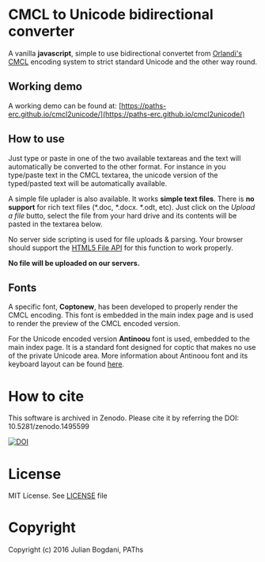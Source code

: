 # CMCL to Unicode bidirectional converter
A vanilla **javascript**, simple to use bidirectional convertet from [Orlandi's CMCL](http://cmcl.it) encoding system to strict standard Unicode and the other way round.

## Working demo
A working demo can be found at: [https://paths-erc.github.io/cmcl2unicode/](https://paths-erc.github.io/cmcl2unicode/)

## How to use
Just type or paste in one of the two available textareas and the text will automatically be converted to the other format. For instance in you type/paste text in the CMCL textarea, the unicode version of the typed/pasted text will be automatically available.

A simple file uplader is also available. It works **simple text files**. There is **no support** for rich text files (\*.doc, \*.docx. \*.odt, etc). Just click on the *Upload a file* butto, select the file from your hard drive and its contents will be pasted in the textarea below.

No server side scripting is used for file uploads & parsing. Your browser should support the [HTML5 File API](https://developer.mozilla.org/en-US/docs/Web/API/File) for this function to work properly.

**No file will be uploaded on our servers.**

## Fonts
A specific font, **Coptonew**, has been developed to properly render the CMCL encoding. This font is embedded in the main index page and is used to render the preview of the CMCL encoded version.

For the Unicode encoded version **Antinoou** font is used, embedded to the main index page. It is a standard font designed for coptic that makes no use of the private Unicode area. More information about Antinoou font and its keyboard layout can be found [here](http://www.evertype.com/fonts/coptic/).

# How to cite
This software is archived in Zenodo. Please cite it by referring the DOI: 10.5281/zenodo.1495599

[![DOI](https://zenodo.org/badge/76262299.svg)](https://zenodo.org/badge/latestdoi/76262299)


# License
MIT License. See [LICENSE](LICENSE) file

# Copyright
Copyright (c) 2016 Julian Bogdani, PAThs
